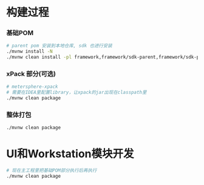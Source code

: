 # 构建过程

### 基础POM

```bash
# parent pom 安装到本地仓库, sdk 也进行安装
./mvnw install -N
./mvnw clean install -pl framework,framework/sdk-parent,framework/sdk-parent/domain,framework/sdk-parent/sdk,framework/sdk-parent/xpack-interface
```

### xPack 部分(可选)

```bash
# metersphere-xpack
# 需要在IDEA里配置library，让xpack的jar出现在classpath里
./mvnw clean package
```

### 整体打包

```bash
./mvnw clean package
```

# UI和Workstation模块开发

```bash
# 现在主工程里把基础POM部分执行后再执行
./mvnw clean package

```
